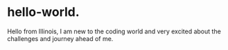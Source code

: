 # hello-world.

Hello from Illinois, I am new to the coding world and very excited about the challenges and journey ahead of me.  
